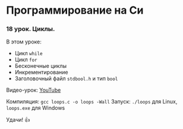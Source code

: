 # Программирование на Си

### 18 урок. Циклы.

В этом уроке:

* Цикл `while`
* Цикл `for`
* Бесконечные циклы
* Инкрементирование
* Заголовочный файл `stdbool.h` и тип `bool`

Видео-урок: [YouTube](https://www.youtube.com/watch?v=E9LXRcL8MpE)

Компиляция: `gcc loops.c -o loops -Wall`
Запуск: `./loops` для Linux, `loops.exe` для Windows

Удачи! :+1: